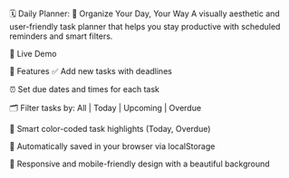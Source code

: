🗓️ Daily Planner: 📅 Organize Your Day, Your Way
A visually aesthetic and user-friendly task planner that helps you stay productive with scheduled reminders and smart filters.

🔗 Live Demo <!-- Replace with your actual live link -->

📌 Features
✅ Add new tasks with deadlines

⏰ Set due dates and times for each task

🗂️ Filter tasks by: All | Today | Upcoming | Overdue

🧠 Smart color-coded task highlights (Today, Overdue)

💾 Automatically saved in your browser via localStorage

🎨 Responsive and mobile-friendly design with a beautiful background

